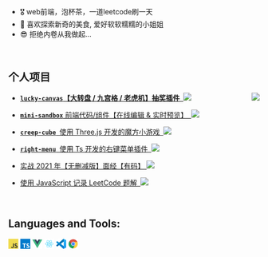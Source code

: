 
- 🎖 web前端，泡杯茶，一道leetcode刷一天
- 🥕 喜欢探索新奇的美食, 爱好软软糯糯的小姐姐
- 😎 拒绝内卷从我做起...

<br />

## 个人项目

<a href="https://github.com/buuing"><img src="https://media.giphy.com/media/SWoSkN6DxTszqIKEqv/giphy.gif" align="right" height="265" /></a>

- **[`lucky-canvas`【大转盘 / 九宫格 / 老虎机】抽奖插件&ensp;<img src="https://img.shields.io/github/stars/buuing/lucky-canvas?style=social" height="22" align="top" />](https://github.com/buuing/lucky-canvas)**

- [**`mini-sandbox`** 前端代码/组件【在线编辑 & 实时预览】&ensp;<img src="https://img.shields.io/github/stars/buuing/mini-sandbox?style=social" height="22" align="top" />](https://github.com/buuing/mini-sandbox)

- [**`creep-cube`**&ensp;使用 Three.js 开发的魔方小游戏&ensp;<img src="https://img.shields.io/github/stars/buuing/creep-cube?style=social" height="22" align="top" />](https://github.com/buuing/creep-cube)

- [**`right-menu`**&ensp;使用 Ts 开发的右键菜单插件&ensp;<img src="https://img.shields.io/github/stars/buuing/right-menu?style=social" height="22" align="top" />](https://github.com/buuing/right-menu)

- [实战 2021 年【无删减版】面经【有码】 <img src="https://img.shields.io/github/stars/buuing/Interview?style=social" height="22" align="top" />](https://github.com/buuing/Interview)

- [使用 JavaScript 记录 LeetCode 题解&ensp;<img src="https://img.shields.io/github/stars/buuing/leetcode?style=social" height="22" align="top" />](https://github.com/buuing/leetcode)


<br />

## Languages and Tools:

<code><img height="20" src="https://raw.githubusercontent.com/github/explore/80688e429a7d4ef2fca1e82350fe8e3517d3494d/topics/javascript/javascript.png"></code>
<code><img height="20" src="https://raw.githubusercontent.com/github/explore/80688e429a7d4ef2fca1e82350fe8e3517d3494d/topics/typescript/typescript.png"></code>
<code><img height="20" src="https://raw.githubusercontent.com/github/explore/80688e429a7d4ef2fca1e82350fe8e3517d3494d/topics/vue/vue.png"></code>
<code><img height="20" src="https://raw.githubusercontent.com/github/explore/80688e429a7d4ef2fca1e82350fe8e3517d3494d/topics/react/react.png"></code>
<code><img height="20" src="https://raw.githubusercontent.com/github/explore/80688e429a7d4ef2fca1e82350fe8e3517d3494d/topics/visual-studio-code/visual-studio-code.png"></code>
<code><img height="20" src="https://raw.githubusercontent.com/github/explore/80688e429a7d4ef2fca1e82350fe8e3517d3494d/topics/chrome/chrome.png"></code>
